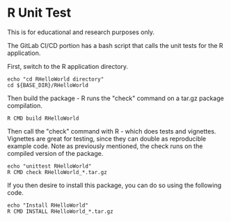 # R Unit Test

This is for educational and research purposes only. 

The GitLab CI/CD portion has a bash script that calls the unit tests for the R application.

First, switch to the R application directory.

```
echo "cd RHelloWorld directory"
cd ${BASE_DIR}/RHelloWorld
```

Then build the package - R runs the "check" command on a tar.gz package compilation.

```
R CMD build RHelloWorld
```

Then call the "check" command with R - which does tests and vignettes. Vignettes are great for testing, since they can double as reproducible example code. Note as previously mentioned, the check runs on the compiled version of the package.

```
echo "unittest RHelloWorld"
R CMD check RHelloWorld_*.tar.gz
```

If you then desire to install this package, you can do so using the following code.

```
echo "Install RHelloWorld"
R CMD INSTALL RHelloWorld_*.tar.gz
```

